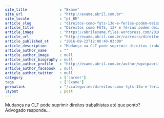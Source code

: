 ```yaml
---
site_title               : "Exame"
site_url                 : "http://exame.abril.com.br"
site_locale              : "pt_BR"
article_slug             : "direitos-como-fgts-13o-e-ferias-podem-deixar-de-existir"
article_title            : "Direitos como FGTS, 13º e férias podem deixar de existir?"
article_image            : "https://abrilexame.files.wordpress.com/2016/09/size_960_16_9_carteira155.jpg?quality=70&strip=all&w=960"
article_url              : "http://exame.abril.com.br/carreira/direitos-como-fgts-13o-ferias-podem-deixar-de-existir/"
article_published_at     : "2016-09-22T12:00:40-03:00"
article_description      : "Mudança na CLT pode suprimir direitos trabalhistas até que ponto? Advogado responde..."
article_author_name      : ""
article_author_image     : null
article_author_biography : null
article_author_profile   : "http://exame.abril.com.br/author/wpvipabril/"
article_author_facebook  : null
article_author_twitter   : null
category                 : ['career']
tags                     : ['Exame']
permalink                : "/:categories/direitos-como-fgts-13o-e-ferias-podem-deixar-de-existir/"
layout                   : post
---
```


Mudança na CLT pode suprimir direitos trabalhistas até que ponto? Advogado responde...
